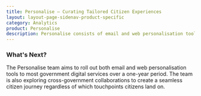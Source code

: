```yaml
---
title: Personalise – Curating Tailored Citizen Experiences
layout: layout-page-sidenav-product-specific
category: Analytics
product: Personalise
description: Personalise consists of email and web personalisation tools that help agencies better analyse user behaviours and provide tailored experiences to individuals.
---
```


### What's Next?

The Personalise team aims to roll out both email and web personalisation tools to most government digital services over a one-year period. The team is also exploring cross-government collaborations to create a seamless citizen journey regardless of which touchpoints citizens land on.

